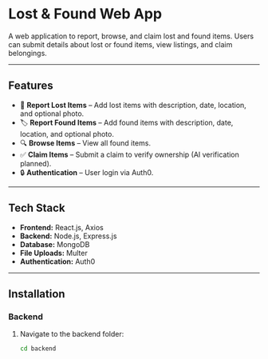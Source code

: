 # Lost & Found Web App

A web application to report, browse, and claim lost and found items. Users can submit details about lost or found items, view listings, and claim belongings.  

---

## Features

- 📝 **Report Lost Items** – Add lost items with description, date, location, and optional photo.  
- 🏷️ **Report Found Items** – Add found items with description, date, location, and optional photo.  
- 🔍 **Browse Items** – View all found items.  
- ✅ **Claim Items** – Submit a claim to verify ownership (AI verification planned).  
- 🔒 **Authentication** – User login via Auth0.

---

## Tech Stack

- **Frontend:** React.js, Axios  
- **Backend:** Node.js, Express.js  
- **Database:** MongoDB  
- **File Uploads:** Multer  
- **Authentication:** Auth0  

---

## Installation

### Backend

1. Navigate to the backend folder:  
   ```bash
   cd backend
